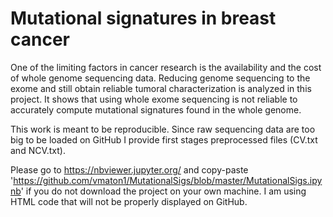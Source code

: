 # Mutational signatures in breast cancer

One of the limiting factors in cancer research is the availability and the cost of whole genome sequencing data. Reducing genome sequencing to the exome and still obtain reliable tumoral characterization is analyzed in this project. It shows that using whole exome sequencing is not reliable to accurately compute mutational signatures found in the whole genome.

This work is meant to be reproducible. Since raw sequencing data are too big to be loaded on GitHub I provide first stages preprocessed files (CV.txt and NCV.txt).

Please go to https://nbviewer.jupyter.org/ and copy-paste 'https://github.com/vmaton1/MutationalSigs/blob/master/MutationalSigs.ipynb' if you do not download the project on your own machine. I am using HTML code that will not be properly displayed on GitHub.